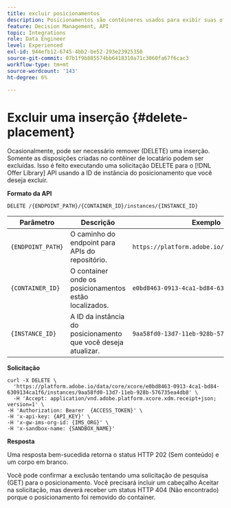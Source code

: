 ```yaml
---
title: excluir posicionamentos
description: Posicionamentos são contêineres usados para exibir suas ofertas.
feature: Decision Management, API
topic: Integrations
role: Data Engineer
level: Experienced
exl-id: 944efb12-6745-4bb2-be52-293e23925350
source-git-commit: 07b1f9b885574bb6418310a71c3060fa67f6cac3
workflow-type: tm+mt
source-wordcount: '143'
ht-degree: 6%

---
```


# Excluir uma inserção {#delete-placement}

Ocasionalmente, pode ser necessário remover (DELETE) uma inserção. Somente as disposições criadas no contêiner de locatário podem ser excluídas. Isso é feito executando uma solicitação DELETE para o [!DNL Offer Library] API usando a ID de instância do posicionamento que você deseja excluir.

**Formato da API**

```http
DELETE /{ENDPOINT_PATH}/{CONTAINER_ID}/instances/{INSTANCE_ID}
```

| Parâmetro | Descrição | Exemplo |
| --------- | ----------- | ------- |
| `{ENDPOINT_PATH}` | O caminho do endpoint para APIs do repositório. | `https://platform.adobe.io/data/core/xcore/` |
| `{CONTAINER_ID}` | O container onde os posicionamentos estão localizados. | `e0bd8463-0913-4ca1-bd84-6309134ca1f6` |
| `{INSTANCE_ID}` | A ID da instância do posicionamento que você deseja atualizar. | `9aa58fd0-13d7-11eb-928b-576735ea4db8` |

**Solicitação**

```shell
curl -X DELETE \
  'https://platform.adobe.io/data/core/xcore/e0bd8463-0913-4ca1-bd84-6309134ca1f6/instances/9aa58fd0-13d7-11eb-928b-576735ea4db8' \
  -H 'Accept: application/vnd.adobe.platform.xcore.xdm.receipt+json; version=1' \
-H 'Authorization: Bearer  {ACCESS_TOKEN}' \
-H 'x-api-key: {API_KEY}' \
-H 'x-gw-ims-org-id: {IMS_ORG}' \
-H 'x-sandbox-name: {SANDBOX_NAME}'
```

**Resposta**

Uma resposta bem-sucedida retorna o status HTTP 202 (Sem conteúdo) e um corpo em branco.

Você pode confirmar a exclusão tentando uma solicitação de pesquisa (GET) para o posicionamento. Você precisará incluir um cabeçalho Aceitar na solicitação, mas deverá receber um status HTTP 404 (Não encontrado) porque o posicionamento foi removido do container.
